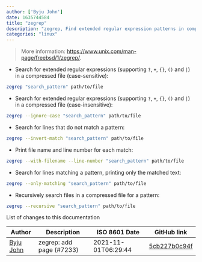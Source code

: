 ```yaml
---
author: ['Byju John']
date: 1635744584
title: "zegrep"
description: "zegrep, Find extended regular expression patterns in compressed files using `egrep`."
categories: "linux"
---
```

> More information: <https://www.unix.com/man-page/freebsd/1/zegrep/>.

- Search for extended regular expressions (supporting `?`, `+`, `{}`, `()` and `|`) in a compressed file (case-sensitive):

```bash
zegrep "search_pattern" path/to/file
```

- Search for extended regular expressions (supporting `?`, `+`, `{}`, `()` and `|`) in a compressed file (case-insensitive):

```bash
zegrep --ignore-case "search_pattern" path/to/file
```

- Search for lines that do not match a pattern:

```bash
zegrep --invert-match "search_pattern" path/to/file
```

- Print file name and line number for each match:

```bash
zegrep --with-filename --line-number "search_pattern" path/to/file
```

- Search for lines matching a pattern, printing only the matched text:

```bash
zegrep --only-matching "search_pattern" path/to/file
```

- Recursively search files in a compressed file for a pattern:

```bash
zegrep --recursive "search_pattern" path/to/file
```
List of changes to this documentation


Author | Description | ISO 8601 Date | GitHub link
------|-----|-----|-----
[Byju John](mailto:byjujohn@yahoo.com) | zegrep: add page (#7233) | 2021-11-01T06:29:44 | [5cb227b0c94f](https://github.com/tldr-pages/tldr/commit/5cb227b0c94f8b17e713ded44a8615f075330ddc)

